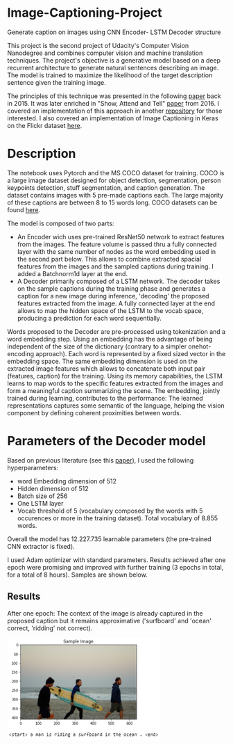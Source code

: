 # Image-Captioning-Project
Generate caption on images using CNN Encoder- LSTM Decoder structure

This project is the second project of Udacity's Computer Vision Nanodegree and combines computer vision and machine translation techniques. The project's objective is a generative model based on a deep recurrent architecture to generate natural sentences describing an image. The model is trained to maximize the likelihood of the target description sentence given the training image.

The principles of this technique was presented in the following [paper](https://arxiv.org/pdf/1411.4555.pdf) back in 2015. It was later enriched in "Show, Attend and Tell" [paper](https://arxiv.org/abs/1502.03044) from 2016. I covered an implementation of this approach in another [repository](https://github.com/LaurentVe/Automatic-image-Captioning) for those interested. I also covered an implementation of Image Captioning in Keras on the Flickr dataset [here](https://github.com/LaurentVe/Image-Captioning-full-Encoder-Decoder-model-).

# Description
The notebook uses Pytorch and the MS COCO dataset for training. COCO is a large image dataset designed for object detection, segmentation, person keypoints detection, stuff segmentation, and caption generation. The dataset contains images with 5 pre-made captions each. The large majority of these captions are between 8 to 15 words long.
COCO datasets can be found [here](https://cocodataset.org/#download).

The model is composed of two parts:
- An Encoder wich uses pre-trained ResNet50 network to extract features from the images. The feature volume is passed thru a fully connected layer with the same number of nodes as the word embedding used in the second part below. This allows to combine extracted spacial features from the images and the sampled captions during training. I added a Batchnorm1d layer at the end.
- A Decoder primarily composed of a LSTM network. The decoder takes on the sample captions during the training phase and generates a caption for a new image during inference, 'decoding' the proposed features extracted from the image. A fully connected layer at the end allows to map the hidden space of the LSTM to the vocab space, producing a prediction for each word sequentially.

Words proposed to the Decoder are pre-processed using tokenization and a word embedding step. Using an embedding has the advantage of being independent of the size of the dictionary (contrary to a simpler onehot-encoding approach). Each word is represented by a fixed sized vector in the embedding space. The same embedding dimension is used on the extracted image features which allows to concatenate both input pair (features, caption) for the training. Using its memory capabilities, the LSTM learns to map words to the specific features extracted from the images and form a meaningful caption summarizing the scene. The embedding, jointly trained during learning, contributes to the performance: The learned representations captures some semantic of the language, helping the vision component by defining coherent proximities between words.

# Parameters of the Decoder model
Based on previous literature (see this [paper](https://arxiv.org/pdf/1411.4555.pdf)), I used the following hyperparameters:
- word Embedding dimension of 512
- Hidden dimension of 512
- Batch size of 256
- One LSTM layer
- Vocab threshold of 5 (vocabulary composed by the words with 5 occurences or more in the training dataset). Total vocabulary of 8.855 words.

Overall the model has 12.227.735 learnable parameters (the pre-trained CNN extractor is fixed).

I used Adam optimizer with standard parameters. Results achieved after one epoch were promising and improved with further training (3 epochs in total, for a total of 8 hours). Samples are shown below.

## Results

After one epoch: The context of the image is already captured in the proposed caption but it remains approximative ('surfboard' and 'ocean' correct, 'ridding' not correct).

![](asset/sample-1-epoch-SGD-optim.PNG)
